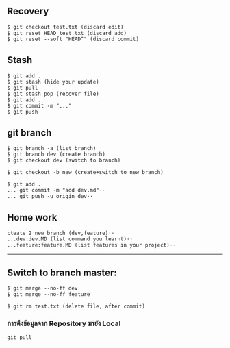 ﻿## Recovery
``````
$ git checkout test.txt (discard edit)
$ git reset HEAD test.txt (discard add)
$ git reset --soft "HEAD^" (discard commit)
``````
## Stash
``````
$ git add .
$ git stash (hide your update)
$ git pull
$ git stash pop (recover file)
$ git add .
$ git commit -m "..."
$ git push
``````

## git branch
``````
$ git branch -a (list branch)
$ git branch dev (create branch)
$ git checkout dev (switch to branch)

$ git checkout -b new (create+switch to new branch)

$ git add .
... git commit -m "add dev.md"⋅⋅
... git push -u origin dev⋅⋅
``````

## Home work
``````
cteate 2 new branch (dev,feature)⋅⋅
...dev:dev.MD (list command you learnt)⋅⋅
...feature:feature.MD (list features in your project)⋅⋅
``````
----
## Switch to branch master:
``````
$ git merge --no-ff dev
$ git merge --no-ff feature

$ git rm test.txt (delete file, after commit)
``````

### การดึงข้อมูลจาก Repository มายัง Local
``````
git pull 
``````